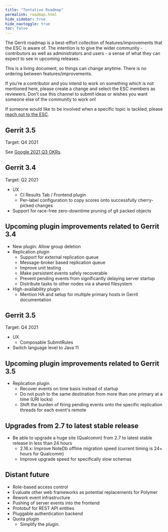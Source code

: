 ```yaml
---
title: "Tentative Roadmap"
permalink: roadmap.html
hide_sidebar: true
hide_navtoggle: true
toc: false
---
```


The Gerrit roadmap is a best-effort collection of features/improvements that the ESC is aware of.
The intention is to give the wider community - contributors as well as administrators and users - a
sense of what they can expect to see in upcoming releases.

This is a living document, so things can change anytime. There is no ordering between
features/improvements.

If you’re a contributor and you intend to work on something which is not mentioned here, please
create a change and select the ESC members as reviewers. Don’t use this channel to submit ideas or
wishes you want someone else of the community to work on!

If someone would like to be involved when a specific topic is tackled, please
[reach out to the ESC](https://gerrit-documentation.storage.googleapis.com/Documentation/3.4.0/dev-roles.html#steering-committee-member).

## Gerrit 3.5
Target: Q4 2021

See [Google 2021 Q3 OKRs](google-okrs.md).

## Gerrit 3.4
Target: Q2 2021

* UX
  * CI Results Tab / Frontend plugin
  * Per-label configuration to copy scores onto successfully cherry-picked changes
* Support for race-free zero-downtime pruning of git packed objects

## Upcoming plugin improvements related to Gerrit 3.4
* New plugin: Allow group deletion
* Replication plugin
  * Support for external replication queue
  * Message-broker based replication queue
  * Improve unit testing
  * Make persistent events safely recoverable
  * Prevent pending events from significantly delaying server startup
  * Distribute tasks to other nodes via a shared filesystem
* High-availability plugin
  * Mention HA and setup for multiple primary hosts in Gerrit documentation

## Gerrit 3.5
Target: Q4 2021

* UX
  * Composable SubmitRules
* Switch language level to Java 11

## Upcoming plugin improvements related to Gerrit 3.5
* Replication plugin
  * Recover events on time basis instead of startup
  * Do not push to the same destination from more than one primary at a time
    (URI locks)
  * Shift the burden of firing pending events onto the specific
    replication threads for each event's remote


## Upgrades from 2.7 to latest stable release
* Be able to upgrade a huge site (Qualcomm) from 2.7 to latest stable release
  in less than 24 hours
  * 2.16.x: Improve NoteDb offline migration speed (current timing is 24+ hours for Qualcomm)
  * Improve upgrade speed for specifically slow schemas

## Distant future
* Role-based access control
* Evaluate other web frameworks as potential replacements for Polymer
* Rework event infrastructure
* Pushing of server events into the frontend
* Protobuf for REST API entities
* Pluggable authentication backend
* Quota plugin
  * Simplify the plugin.
